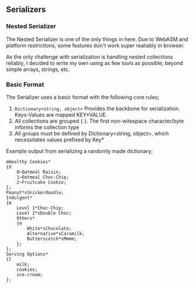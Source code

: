 ## Serializers

### Nested Serializer

The Nested Serializer is one of the only things in here. Due to WebASM and platform restrictions, some features don't work super realiably in browser.

As the only challenge with serialization is handling nested collections reliably, I decided to write my own using as few tools as possible, beyond simple arrays, strings, etc.

### Basic Format

The Serializer uses a basic format with the following core rules;

1. ``Dictionary<string, object>`` Provides the backbone for serialization. Keys-Values are mapped KEY\*VALUE.
2. All collections are grouped { }. The first non-witespace character/byte informs the collection type
3. All groups must be defined by Dictionary<string, object>, which necessitates values prefixed by Key\*

Example output from serializing a randomly made dictionary;

```
mHealthy Cookies*
{d
	0~Oatmeal Raisin;
	1~Oatmeal Choc-Chip;
	2~Fruitcake Cookie;
};
Peanut*sSnickerdoodle;
Indulgent*
{m
	Level 1*Choc-Chip;
	Level 2*sDouble Choc;
	Others*
	{m
		White*sChocolate;
		Alternative*sCaramilk;
		Butterscotch*sMmmm;
	};
};
Serving Options*
{l
	milk;
	cookies;
	ice-cream;
};
```
